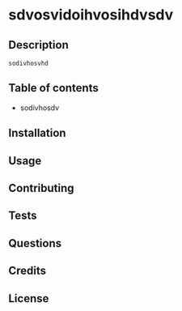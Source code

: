 
  # sdvosvidoihvosihdvsdv
    
  ## Description
    sodivhosvhd
  ## Table of contents
  - sodivhosdv
  ## Installation

  ## Usage

  ## Contributing

  ## Tests

  ## Questions

  ## Credits

  ## License
